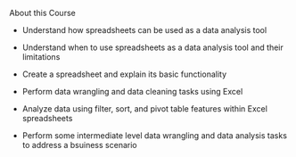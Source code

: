 About this Course

- Understand how spreadsheets can be used as a data analysis tool

- Understand when to use spreadsheets as a data analysis tool and their limitations

- Create a spreadsheet and explain its basic functionality

- Perform data wrangling and data cleaning tasks using Excel

- Analyze data using filter, sort, and pivot table features within Excel spreadsheets

- Perform some intermediate level data wrangling and data analysis tasks to address a bsuiness scenario
